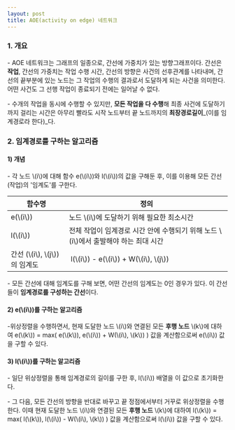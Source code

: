 ```yaml
---
layout: post
title: AOE(activity on edge) 네트워크
---
```


### 1\. 개요

\- AOE 네트워크는 그래프의 일종으로, 간선에 가중치가 있는 방향그래프이다. 간선은 **작업**, 간선의 가중치는 작업 수행 시간, 간선의 방향은 사건의 선후관계를 나타내며, 간선의 끝부분에 있는 노드는 그 작업의 수행의 결과로서 도달하게 되는 사건을 의미한다. 어떤 사건도 그 선행 작업이 종료되기 전에는 일어날 수 없다. 

\- 수개의 작업을 동시에 수행할 수 있지만, **모든 작업을 다 수행**해 최종 사건에 도달하기까지 걸리는 시간은 아무리 빨라도 시작 노드부터 끝 노드까지의 **최장경로길이**_(이를 임계경로라 한다)_다.

### 2\. 임계**경로**를 구하는 알고리즘

#### 1) 개념

\- 각 노드 \\(i\\)에 대해 함수 e(\\(i\\))와 l(\\(i\\))의 값을 구해둔 후, 이를 이용해 모든 간선(작업)의 '임계도'를 구한다.

| 함수명 | 정의 |
| --- | --- |
| e(\\(i\\)) | 노드 \\(i\\)에 도달하기 위해 필요한 최소시간 |
| l(\\(i\\)) | 전체 작업이 임계경로 시간 안에 수행되기 위해 노드 \\(i\\)에서 출발해야 하는 최대 시간 |
| 간선 (\\(i\\), \\(j\\))의 임계도 |  l(\\(i\\)) - e(\\(i\\)) + W(\\(i\\), \\(j\\)) |

\- 모든 간선에 대해 임계도를 구해 보면, 어떤 간선의 임계도는 0인 경우가 있다. 이 간선들이 **임계경로를 구성하는 간선**이다.

#### 2) e(\\(i\\))를 구하는 알고리즘

\-위상정렬을 수행하면서, 현재 도달한 노드 \\(i\\)와 연결된 모든 **후행 노드** \\(k\\)에 대하여 e(\\(k\\)) = max( e(\\(k\\)), e(\\(i\\)) + W(\\(i\\), \\(k\\)) ) 값을 계산함으로써 e(\\(i\\)) 값을 구할 수 있다.

#### 3) l(\\(i\\))를 구하는 알고리즘

\- 일단 위상정렬을 통해 임계경로의 길이를 구한 후, l(\\(i\\)) 배열을 이 값으로 초기화한다.

\- 그 다음, 모든 간선의 방향을 반대로 바꾸고 끝 정점에서부터 거꾸로 위상정렬을 수행한다. 이때 현재 도달한 노드 \\(i\\)와 연결된 모든 **후행 노드** \\(k\\)에 대하여 l(\\(k\\)) = max( l(\\(k\\)), l(\\(i\\)) - W(\\(i\\), \\(k\\)) ) 값을 계산함으로써 l(\\(i\\)) 값을 구할 수 있다.